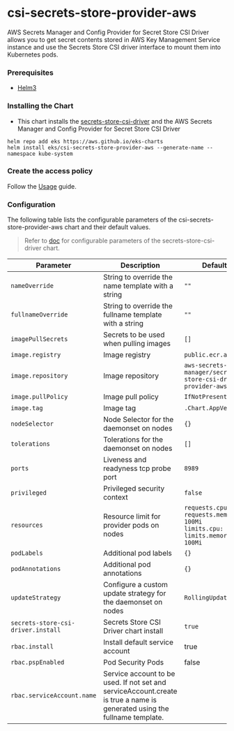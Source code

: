 # csi-secrets-store-provider-aws

AWS Secrets Manager and Config Provider for Secret Store CSI Driver allows you to get secret contents stored in AWS Key Management Service instance and use the Secrets Store CSI driver interface to mount them into Kubernetes pods.

### Prerequisites

- [Helm3](https://helm.sh/docs/intro/quickstart/#install-helm)

### Installing the Chart

- This chart installs the [secrets-store-csi-driver](https://github.com/kubernetes-sigs/secrets-store-csi-driver) and the AWS Secrets Manager and Config Provider for Secret Store CSI Driver

```shell
helm repo add eks https://aws.github.io/eks-charts
helm install eks/csi-secrets-store-provider-aws --generate-name --namespace kube-system
```

### Create the access policy

Follow the [Usage](https://github.com/aws/secrets-store-csi-driver-provider-aws#usage) guide.

### Configuration

The following table lists the configurable parameters of the csi-secrets-store-provider-aws chart and their default values.

> Refer to [doc](https://github.com/kubernetes-sigs/secrets-store-csi-driver/tree/main/charts/secrets-store-csi-driver/README.md) for configurable parameters of the secrets-store-csi-driver chart.

| Parameter | Description | Default |
| --- | --- | --- |
| `nameOverride` | String to override the name template with a string | `""` |
| `fullnameOverride` | String to override the fullname template with a string | `""` |
| `imagePullSecrets` | Secrets to be used when pulling images | `[]` |
| `image.registry` | Image registry | `public.ecr.aws` |
| `image.repository` | Image repository | `aws-secrets-manager/secrets-store-csi-driver-provider-aws` |
| `image.pullPolicy` | Image pull policy | `IfNotPresent` |
| `image.tag`| Image tag | `.Chart.AppVersion` |
| `nodeSelector` | Node Selector for the daemonset on nodes | `{}` |
| `tolerations` | Tolerations for the daemonset on nodes  | `[]` |
| `ports` | Liveness and readyness tcp probe port  | `8989` |
| `privileged` | Privileged security context | `false`
| `resources`| Resource limit for provider pods on nodes | `requests.cpu: 50m`<br>`requests.memory: 100Mi`<br>`limits.cpu: 50m`<br>`limits.memory: 100Mi` |
| `podLabels`| Additional pod labels | `{}` |
| `podAnnotations` | Additional pod annotations| `{}` |
| `updateStrategy` | Configure a custom update strategy for the daemonset on nodes | `RollingUpdate`|
| `secrets-store-csi-driver.install` | Secrets Store CSI Driver chart install | `true`
| `rbac.install` | Install default service account | true |
| `rbac.pspEnabled` | Pod Security Pods | false |
| `rbac.serviceAccount.name` | Service account to be used. If not set and serviceAccount.create is true a name is generated using the fullname template. | |
